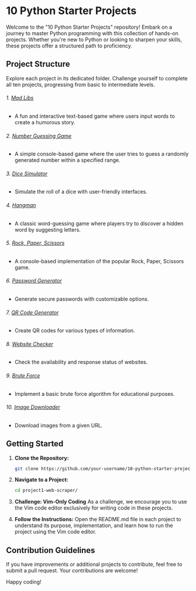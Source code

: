 # 10 Python Starter Projects

Welcome to the "10 Python Starter Projects" repository! Embark on a journey to master Python programming with this collection of hands-on projects. Whether you're new to Python or looking to sharpen your skills, these projects offer a structured path to proficiency.

## Project Structure

Explore each project in its dedicated folder. Challenge yourself to complete all ten projects, progressing from basic to intermediate levels.

###### 1. [Mad Libs](MadLibs/)
- A fun and interactive text-based game where users input words to create a humorous story.
###### 2. [Number Guessing Game](NumberGuessingGame/)
- A simple console-based game where the user tries to guess a randomly generated number within a specified range.
###### 3. [Dice Simulator](DiceSimulator/)
- Simulate the roll of a dice with user-friendly interfaces.
###### 4. [Hangman](Hangman/)
- A classic word-guessing game where players try to discover a hidden word by suggesting letters.
###### 5. [Rock, Paper, Scissors](RockPaperScissors/)
- A console-based implementation of the popular Rock, Paper, Scissors game.
###### 6. [Password Generator](PasswordGenerator/)
- Generate secure passwords with customizable options.
###### 7. [QR Code Generator](QRCodeGenerator/)
- Create QR codes for various types of information.
###### 8. [Website Checker](WebsiteChecker/)
- Check the availability and response status of websites.
###### 9. [Brute Force](BruteForce/)
- Implement a basic brute force algorithm for educational purposes.
###### 10. [Image Downloader](ImageDownloader/)
- Download images from a given URL.

## Getting Started

1. **Clone the Repository:**
   ```bash
   git clone https://github.com/your-username/10-python-starter-projects.git
   ```

2. **Navigate to a Project:**
   ```bash
   cd project1-web-scraper/
   ```

3. **Challenge: Vim-Only Coding**
   As a challenge, we encourage you to use the Vim code editor exclusively for writing code in these projects. 

4. **Follow the Instructions:**
   Open the README.md file in each project to understand its purpose, implementation, and learn how to run the project using the Vim code editor.

## Contribution Guidelines

If you have improvements or additional projects to contribute, feel free to submit a pull request. Your contributions are welcome!

Happy coding!
